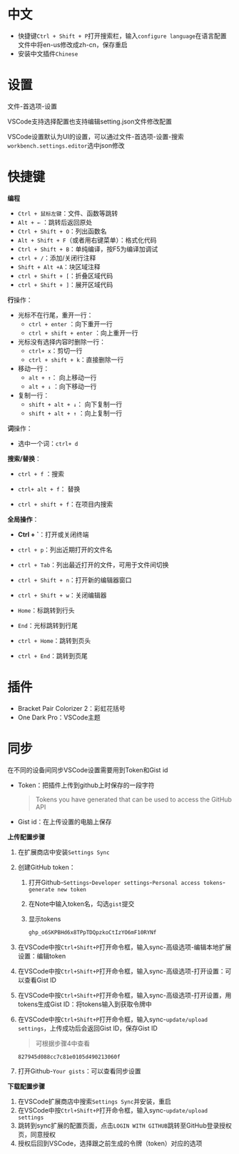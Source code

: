 # 中文

- 快捷键`Ctrl + Shift + P`打开搜索栏，输入`configure language`在语言配置文件中将en-us修改成zh-cn，保存重启
- 安装中文插件`Chinese`

# 设置

文件-首选项-设置

VSCode支持选择配置也支持编辑setting.json文件修改配置

VSCode设置默认为UI的设置，可以通过文件-首选项-设置-搜索`workbench.settings.editor`选中json修改

# 快捷键

**编程**

- `Ctrl + 鼠标左键`：文件、函数等跳转
- `Alt + ←` ：跳转后返回原处
- `Ctrl + Shift + O`：列出函数名
- `Alt + Shift + F`（或者用右键菜单）：格式化代码
- `Ctrl + Shift + B`：单纯编译，按F5为编译加调试
- `ctrl + /`：添加/关闭行注释
- `Shift + Alt +A`：块区域注释
- `ctrl + Shift + [`：折叠区域代码
- `ctrl + Shift + ]`：展开区域代码

**行**操作：

- 光标不在行尾，重开一行：
  - `ctrl + enter` ：向下重开一行
  - `ctrl + shift + enter` ：向上重开一行
- 光标没有选择内容时删除一行：
  - `ctrl+ x`：剪切一行
  - `ctrl + shift + k`：直接删除一行
- 移动一行：
  - `alt + ↑`： 向上移动一行
  - `alt + ↓` ：向下移动一行
- 复制一行：
  - `shift + alt + ↓`： 向下复制一行
  - `shift + alt + ↑` ：向上复制一行

**词**操作：

- 选中一个词：`ctrl+ d`

**搜索/替换**：

- `ctrl + f` ：搜索

- `ctrl+ alt + f`： 替换
- `ctrl + shift + f`：在项目内搜索

**全局操作**：

- **Ctrl + `**：打开或关闭终端

- `ctrl + p`：列出近期打开的文件名
- `ctrl + Tab`：列出最近打开的文件，可用于文件间切换
- `ctrl + Shift + n`：打开新的编辑器窗口
- `ctrl + Shift + w`：关闭编辑器

- `Home`：标跳转到行头
- `End`：光标跳转到行尾
- `ctrl + Home`：跳转到页头
- `ctrl + End`：跳转到页尾

# 插件

- Bracket Pair Colorizer 2：彩虹花括号
- One Dark Pro：VSCode主题

# 同步

在不同的设备间同步VSCode设置需要用到Token和Gist id

- Token：把插件上传到github上时保存的一段字符

  > Tokens you have generated that can be used to access the GitHub API

- Gist id：在上传设置的电脑上保存

**上传配置步骤**

1. 在扩展商店中安装`Settings Sync`

2. 创建GitHub token：
   1. 打开Github-`Settings`-`Developer settings`-`Personal access tokens`-`generate new token`
   
   2. 在Note中输入token名，勾选`gist`提交
   
   3. 显示tokens
   
      ```bash
      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
      ```
   
3. 在VSCode中按`Ctrl+Shift+P`打开命令框，输入sync-高级选项-编辑本地扩展设置：编辑token

4. 在VSCode中按`Ctrl+Shift+P`打开命令框，输入sync-高级选项-打开设置：可以查看Gist ID

5. 在VSCode中按`Ctrl+Shift+P`打开命令框，输入sync-高级选项-打开设置，用tokens生成Gist ID：将tokens输入到获取令牌中

6. 在VSCode中按`Ctrl+Shift+P`打开命令框，输入sync-`update/upload settings`，上传成功后会返回Gist ID，保存Gist ID

   > 可根据步骤4中查看

   ```bash
   827945d088cc7c81e0105d490213060f
   ```

7. 打开Github-`Your gists`：可以查看同步设置



**下载配置步骤**

1. 在VSCode扩展商店中搜索`Settings Sync`并安装，重启
2. 在VSCode中按`Ctrl+Shift+P`打开命令框，输入sync-`update/upload settings`
3. 跳转到sync扩展的配置页面，点击`LOGIN WITH GITHUB`跳转至GitHub登录授权页，同意授权
4. 授权后回到VSCode，选择跟之前生成的令牌（token）对应的选项



